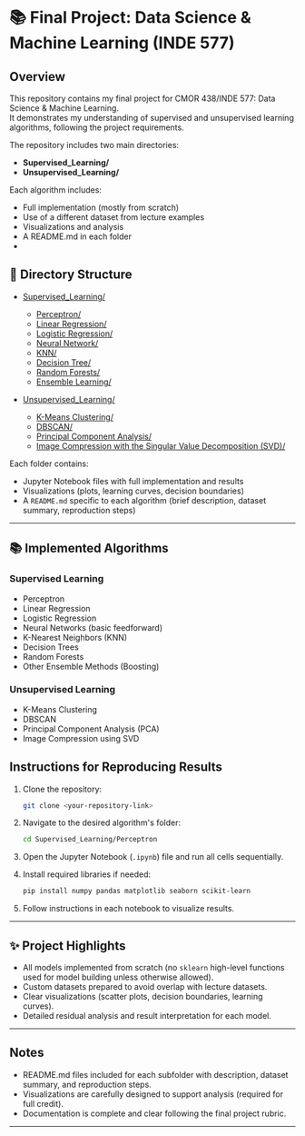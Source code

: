 # 📚 Final Project: Data Science & Machine Learning (INDE 577)

## Overview

This repository contains my final project for CMOR 438/INDE 577: Data Science & Machine Learning.  
It demonstrates my understanding of supervised and unsupervised learning algorithms, following the project requirements.

The repository includes two main directories:
- **Supervised_Learning/**
- **Unsupervised_Learning/**

Each algorithm includes:
- Full implementation (mostly from scratch)
- Use of a different dataset from lecture examples
- Visualizations and analysis
- A README.md in each folder
- 
## 📂 Directory Structure

- [Supervised_Learning/]([../Supervised_Learning/](https://github.com/beyzaispiir/ML_Algorithms_From_Scratch/tree/main/Supervised_Learning))
  - [Perceptron/](../Supervised_Learning/Perceptron/)
  - [Linear Regression/](../Supervised_Learning/Linear%20Regression/)
  - [Logistic Regression/](../Supervised_Learning/Logistic%20Regression/)
  - [Neural Network/](../Supervised_Learning/Neural%20Network/)
  - [KNN/](../Supervised_Learning/KNN/)
  - [Decision Tree/](../Supervised_Learning/Decision%20Tree/)
  - [Random Forests/](../Supervised_Learning/Random%20Forests/)
  - [Ensemble Learning/](../Supervised_Learning/Ensemble%20Learning/)

- [Unsupervised_Learning/](../Unsupervised_Learning/)
  - [K-Means Clustering/](../Unsupervised_Learning/K-Means%20Clustering/)
  - [DBSCAN/](../Unsupervised_Learning/DBSCAN/)
  - [Principal Component Analysis/](../Unsupervised_Learning/Principal%20Component%20Analysis/)
  - [Image Compression with the Singular Value Decomposition (SVD)/](../Unsupervised_Learning/Image%20Compression%20with%20the%20Singular%20Value%20Decomposition%20%28SVD%29/)


Each folder contains:
- Jupyter Notebook files with full implementation and results
- Visualizations (plots, learning curves, decision boundaries)
- A `README.md` specific to each algorithm (brief description, dataset summary, reproduction steps)

---

## 📚 Implemented Algorithms

### Supervised Learning
- Perceptron
- Linear Regression
- Logistic Regression
- Neural Networks (basic feedforward)
- K-Nearest Neighbors (KNN)
- Decision Trees
- Random Forests
- Other Ensemble Methods (Boosting)

### Unsupervised Learning
- K-Means Clustering
- DBSCAN
- Principal Component Analysis (PCA)
- Image Compression using SVD

## Instructions for Reproducing Results

1. Clone the repository:
    ```bash
    git clone <your-repository-link>
    ```

2. Navigate to the desired algorithm's folder:
    ```bash
    cd Supervised_Learning/Perceptron
    ```

3. Open the Jupyter Notebook (`.ipynb`) file and run all cells sequentially.

4. Install required libraries if needed:
    ```bash
    pip install numpy pandas matplotlib seaborn scikit-learn
    ```

5. Follow instructions in each notebook to visualize results.

---

## ✨ Project Highlights
- All models implemented from scratch (no `sklearn` high-level functions used for model building unless otherwise allowed).
- Custom datasets prepared to avoid overlap with lecture datasets.
- Clear visualizations (scatter plots, decision boundaries, learning curves).
- Detailed residual analysis and result interpretation for each model.

---

## Notes
- README.md files included for each subfolder with description, dataset summary, and reproduction steps.
- Visualizations are carefully designed to support analysis (required for full credit).
- Documentation is complete and clear following the final project rubric.

---
